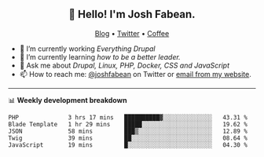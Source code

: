 <h2 align="center">👋 Hello! I'm Josh Fabean.</h2>
<p align="center">
  <a href="https://joshfabean.com">Blog</a> •
  <a href="https://twitter.com/fabean">Twitter</a> •
  <a href="https://www.buymeacoffee.com/LSxne6Yr4">Coffee</a>
</p>

- 🔭 I’m currently working *Everything Drupal*
- 🌱 I’m currently learning *how to be a better leader.*
- 💬 Ask me about *Drupal, Linux, PHP, Docker, CSS and JavaScript*
- 📫 How to reach me: [@joshfabean](https://twitter.com/joshfabean) on Twitter or [email from my website](https://joshfabean.com).

-------

📊 **Weekly development breakdown**
<!--START_SECTION:waka-->
```text
PHP              3 hrs 17 mins   ██████████▓░░░░░░░░░░░░░░   43.31 % 
Blade Template   1 hr 29 mins    █████░░░░░░░░░░░░░░░░░░░░   19.62 % 
JSON             58 mins         ███▒░░░░░░░░░░░░░░░░░░░░░   12.89 % 
Twig             39 mins         ██░░░░░░░░░░░░░░░░░░░░░░░   08.64 % 
JavaScript       19 mins         █░░░░░░░░░░░░░░░░░░░░░░░░   04.30 % 
```
<!--END_SECTION:waka-->

<!--
**fabean/fabean** is a ✨ _special_ ✨ repository because its `README.md` (this file) appears on your GitHub profile.

Here are some ideas to get you started:

- 🔭 I’m currently working on ...
- 🌱 I’m currently learning ...
- 👯 I’m looking to collaborate on ...
- 🤔 I’m looking for help with ...
- 💬 Ask me about ...
- 📫 How to reach me: ...
- 😄 Pronouns: ...
- ⚡ Fun fact: ...
-->
